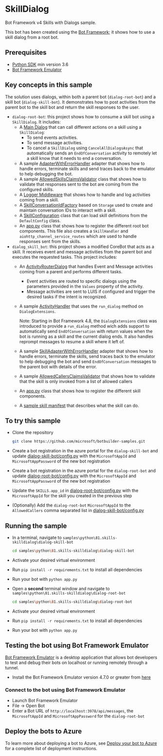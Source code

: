 # SkillDialog

Bot Framework v4 Skills with Dialogs sample.

This bot has been created using the [Bot Framework](https://dev.botframework.com); it shows how to use a skill dialog from a root bot.

## Prerequisites

- [Python SDK](https://www.python.org/downloads/) min version 3.6
- [Bot Framework Emulator](https://github.com/microsoft/botframework-emulator)

## Key concepts in this sample

The solution uses dialogs, within both a parent bot (`dialog-root-bot`) and a skill bot (`dialog-skill-bot`).
It demonstrates how to post activities from the parent bot to the skill bot and return the skill responses to the user.

- `dialog-root-bot`: this project shows how to consume a skill bot using a `SkillDialog`. It includes:
  - A [Main Dialog](dialog-root-bot/dialogs/main_dialog.py) that can call different actions on a skill using a `SkillDialog`:
    - To send events activities.
    - To send message activities.
    - To cancel a `SkillDialog` using `CancelAllDialogsAsync` that automatically sends an `EndOfConversation` activity to remotely let a skill know that it needs to end a conversation.
  - A sample [AdapterWithErrorHandler](dialog-root-bot/adapter_with_error_handler.py) adapter that shows how to handle errors, terminate skills and send traces back to the emulator to help debugging the bot.
  - A sample [AllowedSkillsClaimsValidator](dialog-root-bot/authentication/allowed_skills_claims_validator.py) class that shows how to validate that responses sent to the bot are coming from the configured skills.
  - A [Logger Middleware](dialog-root-bot/middleware/logger_middleware.py) that shows how to handle and log activities coming from a skill.
  - A [SkillConversationIdFactory](dialog-root-bot/skill_conversation_id_factory.py) based on `Storage` used to create and maintain conversation IDs to interact with a skill.
  - A [SkillConfiguration](dialog-root-bot/config.py) class that can load skill definitions from the `DefaultConfig` class.
  - An [app.py](dialog-root-bot/app.py) class that shows how to register the different root bot components. This file also creates a `SkillHandler` and `aiohttp_channel_service_routes` which are used to handle responses sent from the skills.
- `dialog_skill_bot`: this project shows a modified CoreBot that acts as a skill. It receives event and message activities from the parent bot and executes the requested tasks. This project includes:
  - An [ActivityRouterDialog](dialog-skill-bot/dialogs/activity_router_dialog.py) that handles Event and Message activities coming from a parent and performs different tasks.
    - Event activities are routed to specific dialogs using the parameters provided in the `Values` property of the activity.
    - Message activities are sent to LUIS if configured and trigger the desired tasks if the intent is recognized.
  - A sample [ActivityHandler](dialog-skill-bot/bots/skill_bot.py) that uses the `run_dialog` method on `DialogExtensions`.
    
    Note: Starting in Bot Framework 4.8, the `DialogExtensions` class was introduced to provide a `run_dialog` method wich adds support to automatically send `EndOfConversation` with return values when the bot is running as a skill and the current dialog ends. It also handles reprompt messages to resume a skill where it left of.
  - A sample [SkillAdapterWithErrorHandler](dialog-skill-bot/skill_adapter_with_error_handler.py) adapter that shows how to handle errors, terminate the skills, send traces back to the emulator to help debugging the bot and send `EndOfConversation` messages to the parent bot with details of the error.
  - A sample [AllowedCallersClaimsValidator](dialog-skill-bot/authentication/allow_callers_claims_validation.py) that shows how to validate that the skill is only invoked from a list of allowed callers
  - An [app.py](dialog-skill-bot/app.py) class that shows how to register the different skill components.
  - A [sample skill manifest](dialog-skill-bot/wwwroot/manifest/dialogchildbot-manifest-1.0.json) that describes what the skill can do.



## To try this sample

- Clone the repository

    ```bash
    git clone https://github.com/microsoft/botbuilder-samples.git
    ```

- Create a bot registration in the azure portal for the `dialog-skill-bot` and update [dialog-skill-bot/config.py](dialog-skill-bot/config.py) with the `MicrosoftAppId` and `MicrosoftAppPassword` of the new bot registration
- Create a bot registration in the azure portal for the `dialog-root-bot` and update [dialog-root-bot/config.py](dialog-root-bot/config.py) with the `MicrosoftAppId` and `MicrosoftAppPassword` of the new bot registration
- Update the `SKILLS.app_id` in [dialog-root-bot/config.py](dialog-root-bot/config.py) with the `MicrosoftAppId` for the skill you created in the previous step
- (Optionally) Add the `dialog-root-bot` `MicrosoftAppId` to the `AllowedCallers` comma separated list in [dialog-skill-bot/config.py](dialog-skill-bot/config.py)

## Running the sample

- In a terminal, navigate to `samples\python\81.skills-skilldialog\dialog-skill-bot`

    ```bash
    cd samples\python\81.skills-skilldialog\dialog-skill-bot
    ```

- Activate your desired virtual environment

- Run `pip install -r requirements.txt` to install all dependencies

- Run your bot with `python app.py`

- Open a **second** terminal window and navigate to `samples\python\81.skills-skilldialog\dialog-root-bot`

    ```bash
    cd samples\python\81.skills-skilldialog\dialog-root-bot
    ```

- Activate your desired virtual environment

- Run `pip install -r requirements.txt` to install all dependencies

- Run your bot with `python app.py`


## Testing the bot using Bot Framework Emulator

[Bot Framework Emulator](https://github.com/microsoft/botframework-emulator) is a desktop application that allows bot developers to test and debug their bots on localhost or running remotely through a tunnel.

- Install the Bot Framework Emulator version 4.7.0 or greater from [here](https://github.com/Microsoft/BotFramework-Emulator/releases)

### Connect to the bot using Bot Framework Emulator

- Launch Bot Framework Emulator
- File -> Open Bot
- Enter a Bot URL of `http://localhost:3978/api/messages`, the `MicrosoftAppId` and `MicrosoftAppPassword` for the `dialog-root-bot`

## Deploy the bots to Azure

To learn more about deploying a bot to Azure, see [Deploy your bot to Azure](https://aka.ms/azuredeployment) for a complete list of deployment instructions.
